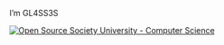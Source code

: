I’m GL4SS3S

[![Open Source Society University - Computer Science](https://img.shields.io/badge/OSSU-computer--science-blue.svg)](https://github.com/ossu/computer-science)
